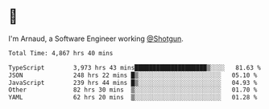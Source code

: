 # 👋

I'm Arnaud, a Software Engineer working [@Shotgun](https://shotgun.live).

<!--START_SECTION:waka-->

```txt
Total Time: 4,867 hrs 40 mins

TypeScript        3,973 hrs 43 mins████████████████████▒░░░░   81.63 %
JSON              248 hrs 22 mins █▒░░░░░░░░░░░░░░░░░░░░░░░   05.10 %
JavaScript        239 hrs 44 mins █▒░░░░░░░░░░░░░░░░░░░░░░░   04.93 %
Other             82 hrs 30 mins  ▒░░░░░░░░░░░░░░░░░░░░░░░░   01.70 %
YAML              62 hrs 20 mins  ▒░░░░░░░░░░░░░░░░░░░░░░░░   01.28 %
```

<!--END_SECTION:waka-->
